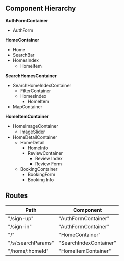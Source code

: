 ## Component Hierarchy

**AuthFormContainer**
 - AuthForm

**HomeContainer**
 - Home
 - SearchBar
 - HomesIndex
    - HomeItem

**SearchHomesContainer**
 - SearchHomeIndexContainer
    - FilterContainer
    - HomesIndex
        - HomeItem
- MapContainer

**HomeItemContainer**
 - HomeImageContainer
    - ImageSlider
- HomeDetailContainer
    - HomeDetail
        - HomeInfo
        - ReviewContainer
            - Review Index
            - Review Form
    - BookingContainer
        - BookingForm
        - Booking Info



## Routes

|Path   | Component   |
|-------|-------------|
| "/sign-up" | "AuthFormContainer" |
| "/sign-in" | "AuthFormContainer" |
| "/" | "HomeContainer" |
| "/s/:searchParams" | "SearchIndexContainer" |
| "/home/:homeId" | "HomeItemContainer" |
